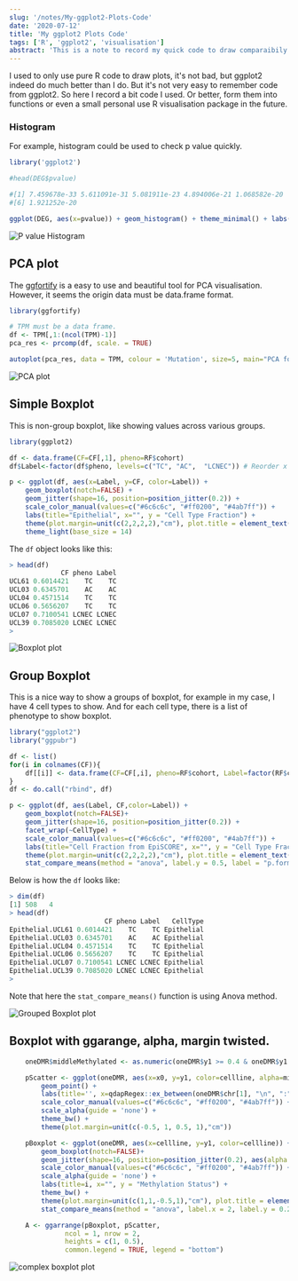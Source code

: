 ```yaml
---
slug: '/notes/My-ggplot2-Plots-Code'
date: '2020-07-12'
title: 'My ggplot2 Plots Code'
tags: ['R', 'ggplot2', 'visualisation']
abstract: 'This is a note to record my quick code to draw comparaibily nice figure with ggplot2.'
---
```


I used to only use pure R code to draw plots, it's not bad, but ggplot2 indeed do much better than I do. But it's not very easy to remember code from ggplot2. So here I record a bit code I used. Or better, form them into functions or even a small personal use R visualisation package in the future.

### Histogram

For example, histogram could be used to check p value quickly.

```r
library('ggplot2')

#head(DEG$pvalue)

#[1] 7.459678e-33 5.611091e-31 5.081911e-23 4.894006e-21 1.068582e-20
#[6] 1.921252e-20

ggplot(DEG, aes(x=pvalue)) + geom_histogram() + theme_minimal() + labs(title="p value histogram")
```

![P value Histogram](./fig1.png)

## PCA plot

The [ggfortify](https://cran.r-project.org/web/packages/ggfortify/vignettes/plot_pca.html) is a easy to use and beautiful tool for PCA visualisation. However, it seems the origin data must be data.frame format.

```r
library(ggfortify)

# TPM must be a data frame.
df <- TPM[,1:(ncol(TPM)-1)]
pca_res <- prcomp(df, scale. = TRUE)

autoplot(pca_res, data = TPM, colour = 'Mutation', size=5, main="PCA for Transcripts Per Kilobase Million (TPM Matrix)")
```

![PCA plot](./fig2.png)

## Simple Boxplot

This is non-group boxplot, like showing values across various groups.

```r
library(ggplot2)

df <- data.frame(CF=CF[,1], pheno=RF$cohort)
df$Label<-factor(df$pheno, levels=c("TC", "AC",  "LCNEC")) # Reorder x axis by specify value

p <- ggplot(df, aes(x=Label, y=CF, color=Label)) +
    geom_boxplot(notch=FALSE) +
    geom_jitter(shape=16, position=position_jitter(0.2)) +
    scale_color_manual(values=c("#6c6c6c", "#ff0200", "#4ab7ff")) +
    labs(title="Epithelial", x="", y = "Cell Type Fraction") +
    theme(plot.margin=unit(c(2,2,2,2),"cm"), plot.title = element_text(hjust = 0.5)) +
    theme_light(base_size = 14)
```

The `df` object looks like this:

```r
> head(df)
             CF pheno Label
UCL61 0.6014421    TC    TC
UCL03 0.6345701    AC    AC
UCL04 0.4571514    TC    TC
UCL06 0.5656207    TC    TC
UCL07 0.7100541 LCNEC LCNEC
UCL39 0.7085020 LCNEC LCNEC
>
```

![Boxplot plot](./figure3.png)

## Group Boxplot

This is a nice way to show a groups of boxplot, for example in my case, I have 4 cell types to show. And for each cell type, there is a list of phenotype to show boxplot.

```r
library("ggplot2")
library("ggpubr")

df <- list()
for(i in colnames(CF)){
    df[[i]] <- data.frame(CF=CF[,i], pheno=RF$cohort, Label=factor(RF$cohort, levels=c("TC", "AC",  "LCNEC")), CellType=i)
}
df <- do.call("rbind", df)

p <- ggplot(df, aes(Label, CF,color=Label)) +
    geom_boxplot(notch=FALSE)+
    geom_jitter(shape=16, position=position_jitter(0.2)) +
    facet_wrap(~CellType) +
    scale_color_manual(values=c("#6c6c6c", "#ff0200", "#4ab7ff")) +
    labs(title="Cell Fraction from EpiSCORE", x="", y = "Cell Type Fraction") +
    theme(plot.margin=unit(c(2,2,2,2),"cm"), plot.title = element_text(hjust = 0.5)) +
    stat_compare_means(method = "anova", label.y = 0.5, label = "p.format")
```
Below is how the `df` looks like:

```r
> dim(df)
[1] 508   4
> head(df)
                        CF pheno Label   CellType
Epithelial.UCL61 0.6014421    TC    TC Epithelial
Epithelial.UCL03 0.6345701    AC    AC Epithelial
Epithelial.UCL04 0.4571514    TC    TC Epithelial
Epithelial.UCL06 0.5656207    TC    TC Epithelial
Epithelial.UCL07 0.7100541 LCNEC LCNEC Epithelial
Epithelial.UCL39 0.7085020 LCNEC LCNEC Epithelial
>
```

Note that here the `stat_compare_means()` function is using Anova method.

![Grouped Boxplot plot](./figure4.png)

## Boxplot with ggarange, alpha, margin twisted.

```R
    oneDMR$middleMethylated <- as.numeric(oneDMR$y1 >= 0.4 & oneDMR$y1 < 0.6)

    pScatter <- ggplot(oneDMR, aes(x=x0, y=y1, color=cellline, alpha=middleMethylated)) +
        geom_point() +
        labs(title='', x=qdapRegex::ex_between(oneDMR$chr[1], "\n", ":")[[1]][1]) +
        scale_color_manual(values=c("#6c6c6c", "#ff0200", "#4ab7ff")) +
        scale_alpha(guide = 'none') +
        theme_bw() +
        theme(plot.margin=unit(c(-0.5, 1, 0.5, 1),"cm"))

    pBoxplot <- ggplot(oneDMR, aes(x=cellline, y=y1, color=cellline)) +
        geom_boxplot(notch=FALSE)+
        geom_jitter(shape=16, position=position_jitter(0.2), aes(alpha = middleMethylated)) +
        scale_color_manual(values=c("#6c6c6c", "#ff0200", "#4ab7ff")) +
        scale_alpha(guide = 'none') +
        labs(title=i, x="", y = "Methylation Status") +
        theme_bw() +
        theme(plot.margin=unit(c(1,1,-0.5,1),"cm"), plot.title = element_text(hjust = 0.5)) +
        stat_compare_means(method = "anova", label.x = 2, label.y = 0.2, label = "p.format")

    A <- ggarrange(pBoxplot, pScatter,
              ncol = 1, nrow = 2,
              heights = c(1, 0.5),
              common.legend = TRUE, legend = "bottom")
```

![complex boxplot plot](./figure5.jpg)